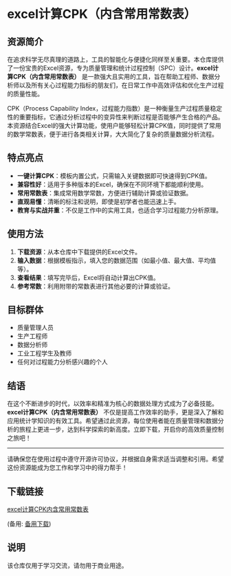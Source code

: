 # excel计算CPK（内含常用常数表）

## 资源简介

在追求科学无尽真理的道路上，工具的智能化与便捷化同样至关重要。本仓库提供了一份宝贵的Excel资源，专为质量管理和统计过程控制（SPC）设计。**excel计算CPK（内含常用常数表）** 是一款强大且实用的工具，旨在帮助工程师、数据分析师以及所有关心过程能力指标的朋友们，在日常工作中高效评估和优化生产过程的质量性能。

CPK（Process Capability Index，过程能力指数）是一种衡量生产过程质量稳定性的重要指标，它通过分析过程中的变异性来判断过程是否能够产生合格的产品。本资源结合Excel的强大计算功能，使用户能够轻松计算CPK值，同时提供了常用的数学常数表，便于进行各类相关计算，大大简化了复杂的质量数据分析流程。

## 特点亮点

- **一键计算CPK**：模板内置公式，只需输入关键数据即可快速得到CPK值。
- **兼容性好**：适用于多种版本的Excel，确保在不同环境下都能顺利使用。
- **常用常数表**：集成常用数学常数，方便进行辅助计算或验证数据。
- **直观易懂**：清晰的标注和说明，即使是初学者也能迅速上手。
- **教育与实战并重**：不仅是工作中的实用工具，也适合学习过程能力分析原理。

## 使用方法

1. **下载资源**：从本仓库中下载提供的Excel文件。
2. **输入数据**：根据模板指示，填入您的数据范围（如最小值、最大值、平均值等）。
3. **查看结果**：填写完毕后，Excel将自动计算出CPK值。
4. **参考常数**：利用附带的常数表进行其他必要的计算或验证。

## 目标群体

- 质量管理人员
- 生产工程师
- 数据分析师
- 工业工程学生及教师
- 任何对过程能力分析感兴趣的个人

## 结语

在这个不断进步的时代，以效率和精准为核心的数据处理方式成为了必备技能。**excel计算CPK（内含常用常数表）** 不仅是提高工作效率的助手，更是深入了解和应用统计学知识的有效工具。希望通过此资源，每位使用者能在质量管理和数据分析的旅程上更进一步，达到科学探索的新高度。立即下载，开启你的高效质量控制之旅吧！

---

请确保您在使用过程中遵守开源许可协议，并根据自身需求适当调整和引用。希望这份资源能成为您工作和学习中的得力帮手！

## 下载链接
[excel计算CPK内含常用常数表](https://pan.quark.cn/s/55d6937e4617) 

(备用: [备用下载](https://pan.baidu.com/s/1k9SHIwVz_0xz7kkrU_M0cg?pwd=1234))

## 说明

该仓库仅用于学习交流，请勿用于商业用途。
